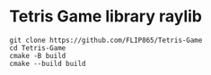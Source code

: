# Tetris Game library raylib

```
git clone https://github.com/FLIP865/Tetris-Game
cd Tetris-Game
cmake -B build
cmake --build build
```

